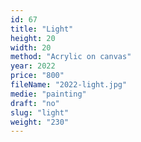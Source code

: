 ```yaml
---
id: 67
title: "Light"
height: 20
width: 20
method: "Acrylic on canvas"
year: 2022
price: "800"
fileName: "2022-light.jpg"
medie: "painting"
draft: "no"
slug: "light"
weight: "230"
---
```

